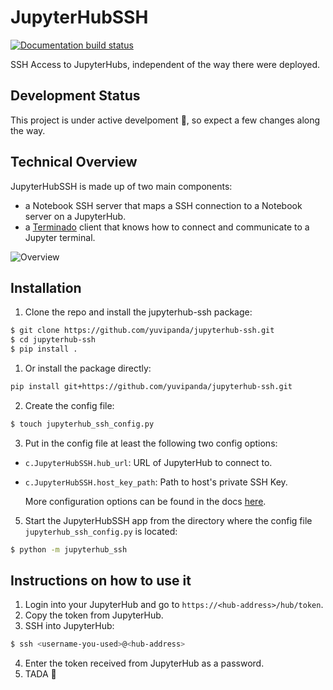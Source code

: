 # JupyterHubSSH

[![Documentation build status](https://img.shields.io/readthedocs/jupyterhub?logo=read-the-docs)](https://jupyterhub-ssh.readthedocs.io/en/latest/)

SSH Access to JupyterHubs, independent of the way there were deployed.

## Development Status
This project is under active develpoment :tada:, so expect a few changes along the way.

## Technical Overview

JupyterHubSSH is made up of two main components:

- a Notebook SSH server that maps a SSH connection to a Notebook server on a JupyterHub.
- a [Terminado](https://github.com/jupyter/terminado) client that knows how to connect and communicate to a Jupyter terminal.

![Overview](https://raw.githubusercontent.com/yuvipanda/jupyterhub-ssh/main/docs/source/_static/images/technical-overview.png)

## Installation

1. Clone the repo and install the jupyterhub-ssh package:
``` bash
$ git clone https://github.com/yuvipanda/jupyterhub-ssh.git
$ cd jupyterhub-ssh
$ pip install .
```
1. Or install the package directly:
``` bash
pip install git+https://github.com/yuvipanda/jupyterhub-ssh.git
```

2. Create the config file:
```bash
$ touch jupyterhub_ssh_config.py
```

3. Put in the config file at least the following two config options:
* `c.JupyterHubSSH.hub_url`: URL of JupyterHub to connect to.
* `c.JupyterHubSSH.host_key_path`: Path to host's private SSH Key.

	More configuration options can be found in the docs [here](https://jupyterhub-ssh.readthedocs.io/en/latest/api/index.html#module-jupyterhub_ssh).

5. Start the JupyterHubSSH app from the directory where the config file
`jupyterhub_ssh_config.py` is located:
```bash
$ python -m jupyterhub_ssh
```

## Instructions on how to use it

1. Login into your JupyterHub and go to `https://<hub-address>/hub/token`.
2. Copy the token from JupyterHub.
3. SSH into JupyterHub:
```bash
$ ssh <username-you-used>@<hub-address>
```
4. Enter the token received from JupyterHub as a password.
5. TADA :tada: